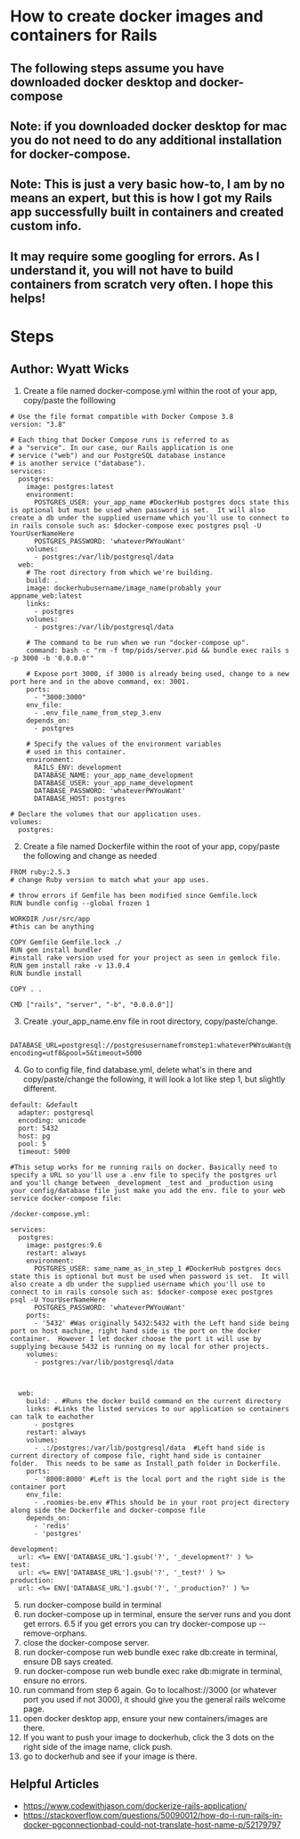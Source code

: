 # How to create docker images and containers for Rails
## The following steps assume you have downloaded docker desktop and docker-compose 
## Note: if you downloaded docker desktop for mac you do not need to do any additional installation for docker-compose.
## Note: This is just a very basic how-to, I am by no means an expert, but this is how I got my Rails app successfully built in containers and created custom info. 
## It may require some googling for errors. As I understand it, you will not have to build containers from scratch very often. I hope this helps! 
# Steps
## Author: Wyatt Wicks 
1. Create a file named docker-compose.yml within the root of your app, copy/paste the folllowing 
```
# Use the file format compatible with Docker Compose 3.8
version: "3.8"

# Each thing that Docker Compose runs is referred to as
# a "service". In our case, our Rails application is one
# service ("web") and our PostgreSQL database instance
# is another service ("database").
services:
  postgres:
    image: postgres:latest
    environment:
      POSTGRES_USER: your_app_name #DockerHub postgres docs state this is optional but must be used when password is set.  It will also create a db under the supplied username which you'll use to connect to in rails console such as: $docker-compose exec postgres psql -U YourUserNameHere
      POSTGRES_PASSWORD: 'whateverPWYouWant'
    volumes:
      - postgres:/var/lib/postgresql/data 
  web:
    # The root directory from which we're building.
    build: .
    image: dockerhubusername/image_name(probably your appname_web:latest
    links:
      - postgres
    volumes:
      - postgres:/var/lib/postgresql/data 

    # The command to be run when we run "docker-compose up".
    command: bash -c "rm -f tmp/pids/server.pid && bundle exec rails s -p 3000 -b '0.0.0.0'"

    # Expose port 3000, if 3000 is already being used, change to a new port here and in the above command, ex: 3001. 
    ports:
      - "3000:3000"
    env_file:
      - .env_file_name_from_step_3.env
    depends_on:
      - postgres

    # Specify the values of the environment variables
    # used in this container.
    environment:
      RAILS_ENV: development
      DATABASE_NAME: your_app_name_development
      DATABASE_USER: your_app_name_development
      DATABASE_PASSWORD: 'whateverPWYouWant'
      DATABASE_HOST: postgres

# Declare the volumes that our application uses.
volumes:
  postgres: 
```
2. Create a file named Dockerfile within the root of your app, copy/paste the following and change as needed
```
FROM ruby:2.5.3 
# change Ruby version to match what your app uses. 

# throw errors if Gemfile has been modified since Gemfile.lock
RUN bundle config --global frozen 1

WORKDIR /usr/src/app 
#this can be anything

COPY Gemfile Gemfile.lock ./
RUN gem install bundler
#install rake version used for your project as seen in gemlock file.
RUN gem install rake -v 13.0.4
RUN bundle install

COPY . .

CMD ["rails", "server", "-b", "0.0.0.0"]]
```
3. Create .your_app_name.env file in root directory, copy/paste/change. 
 ```
  DATABASE_URL=postgresql://postgresusernamefromstep1:whateverPWYouWant@postgres:5432/app_name_or_postgres_user_name?encoding=utf8&pool=5&timeout=5000
```
4. Go to config file, find database.yml, delete what's in there and copy/paste/change the following, it will look a lot like step 1, but slightly different.
```
default: &default
  adapter: postgresql
  encoding: unicode
  port: 5432
  host: pg
  pool: 5
  timeout: 5000

#This setup works for me running rails on docker. Basically need to specify a URL so you'll use a .env file to specify the postgres url and you'll change between _development _test and _production using your config/database file just make you add the env. file to your web service docker-compose file:

/docker-compose.yml:

services:
  postgres:
    image: postgres:9.6
    restart: always
    environment:
      POSTGRES_USER: same_name_as_in_step_1 #DockerHub postgres docs state this is optional but must be used when password is set.  It will also create a db under the supplied username which you'll use to connect to in rails console such as: $docker-compose exec postgres psql -U YourUserNameHere
      POSTGRES_PASSWORD: 'whateverPWYouWant'
    ports:
      - '5432' #Was originally 5432:5432 with the Left hand side being port on host machine, right hand side is the port on the docker container.  However I let docker choose the port it will use by supplying because 5432 is running on my local for other projects.  
    volumes:
      - postgres:/var/lib/postgresql/data 



  web:
    build: . #Runs the docker build command on the current directory
    links: #Links the listed services to our application so containers can talk to eachother
      - postgres
    restart: always
    volumes:
      - .:/postgres:/var/lib/postgresql/data  #Left hand side is current directory of compose file, right hand side is container folder.  This needs to be same as Install_path folder in Dockerfile.
    ports:
      - '8000:8000' #Left is the local port and the right side is the container port
    env_file:
      - .roomies-be.env #This should be in your root project directory along side the Dockerfile and docker-compose file
    depends_on:
      - 'redis'
      - 'postgres'

development:
  url: <%= ENV['DATABASE_URL'].gsub('?', '_development?' ) %>
test:
  url: <%= ENV['DATABASE_URL'].gsub('?', '_test?' ) %>
production:
  url: <%= ENV['DATABASE_URL'].gsub('?', '_production?' ) %>
  ```
 5. run docker-compose build in terminal
 6. run docker-compose up in terminal, ensure the server runs and you dont get errors.
 6.5 if you get errors you can try docker-compose up --remove-orphans.
 7. close the docker-compose server.
 8. run docker-compose run web bundle exec rake db:create in terminal, ensure DB says created.
 9. run docker-compose run web bundle exec rake db:migrate in terminal, ensure no errors.
 10. run command from step 6 again. Go to localhost://3000 (or whatever port you used if not 3000), it should give you the general rails welcome page.
 11. open docker desktop app, ensure your new containers/images are there.
 12. If you want to push your image to dockerhub, click the 3 dots on the right side of the image name, click push. 
 13. go to dockerhub and see if your image is there.
 
 ## Helpful Articles
 - https://www.codewithjason.com/dockerize-rails-application/
 - https://stackoverflow.com/questions/50090012/how-do-i-run-rails-in-docker-pgconnectionbad-could-not-translate-host-name-p/52179797
